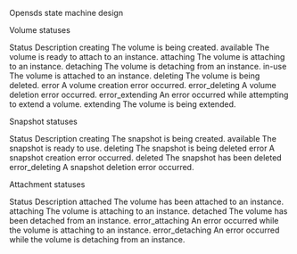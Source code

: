 Opensds state machine design

Volume statuses

Status	          Description
creating	      The volume is being created. 
available	      The volume is ready to attach to an instance.
attaching	      The volume is attaching to an instance.
detaching	      The volume is detaching from an instance.
in-use	          The volume is attached to an instance.
deleting	      The volume is being deleted.
error	          A volume creation error occurred.
error_deleting	  A volume deletion error occurred.
error_extending	  An error occurred while attempting to extend a volume.
extending	      The volume is being extended.


Snapshot statuses

Status	          Description
creating	      The snapshot is being created.
available	      The snapshot is ready to use.
deleting	      The snapshot is being deleted
error	          A snapshot creation error occurred.
deleted	          The snapshot has been deleted
error_deleting	  A snapshot deletion error occurred.


Attachment statuses

Status	          Description
attached	      The volume has been attached to an instance.
attaching	      The volume is attaching to an instance.
detached	      The volume has been detached from an instance.
error_attaching	  An error occurred while the volume is attaching to an instance.
error_detaching	  An error occurred while the volume is detaching from an instance.

